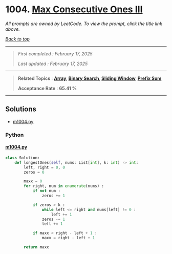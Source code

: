 # 1004. [Max Consecutive Ones III](<https://leetcode.com/problems/max-consecutive-ones-iii>)

*All prompts are owned by LeetCode. To view the prompt, click the title link above.*

*[Back to top](<../README.md>)*

------

> *First completed : February 17, 2025*
>
> *Last updated : February 17, 2025*

------

> **Related Topics** : **[Array](<by_topic/Array.md>), [Binary Search](<by_topic/Binary Search.md>), [Sliding Window](<by_topic/Sliding Window.md>), [Prefix Sum](<by_topic/Prefix Sum.md>)**
>
> **Acceptance Rate** : **65.41 %**

------

## Solutions

- [m1004.py](<../my-submissions/m1004.py>)
### Python
#### [m1004.py](<../my-submissions/m1004.py>)
```Python
class Solution:
    def longestOnes(self, nums: List[int], k: int) -> int:
        left, right = 0, 0
        zeros = 0

        maxx = 0
        for right, num in enumerate(nums) :
            if not num :
                zeros += 1

            if zeros > k :
                while left <= right and nums[left] != 0 :
                    left += 1
                zeros -= 1
                left += 1

            if maxx < right - left + 1 :
                maxx = right - left + 1

        return maxx
```

